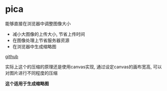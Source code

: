# pica

能够直接在浏览器中调整图像大小

+ 减小大图像的上传大小, 节省上传时间
+ 在图像处理上节省服务器资源
+ 在浏览器中生成缩略图

[github](https://github.com/nodeca/pica)


实际上这个的压缩的原理还是使用canvas实现, 通过设定canvas的画布宽高, 可以对图片进行不同程度的压缩

**这个适用于生成缩略图**